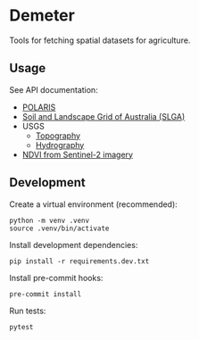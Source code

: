 Demeter
=======

Tools for fetching spatial datasets for agriculture.

Usage
-----

See API documentation:

- [POLARIS](docs.md#demeter.raster.polaris)
- [Soil and Landscape Grid of Australia (SLGA)](docs.md#demeterrasterslga)
- USGS
  - [Topography](docs.md#demeterrasterusgstopography)
  - [Hydrography](docs.md#demeterrasterusgshydrography)
- [NDVI from Sentinel-2 imagery](docs.md##demeterrastersentinel2ndvi)

Development
-----------

Create a virtual environment (recommended):

```
python -m venv .venv
source .venv/bin/activate
```

Install development dependencies:

```
pip install -r requirements.dev.txt
```

Install pre-commit hooks:

```
pre-commit install
```

Run tests:

```
pytest
```
